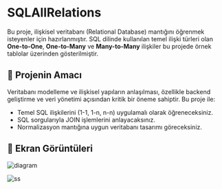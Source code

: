 # SQLAllRelations

Bu proje, ilişkisel veritabanı (Relational Database) mantığını öğrenmek isteyenler için hazırlanmıştır. SQL dilinde kullanılan temel ilişki türleri olan **One-to-One**, **One-to-Many** ve **Many-to-Many** ilişkiler bu projede örnek tablolar üzerinden gösterilmiştir.

## 🚀 Projenin Amacı

Veritabanı modelleme ve ilişkisel yapıların anlaşılması, özellikle backend geliştirme ve veri yönetimi açısından kritik bir öneme sahiptir. Bu proje ile:

- Temel SQL ilişkilerini (1-1, 1-n, n-n) uygulamalı olarak öğreneceksiniz.
- SQL sorgularıyla JOIN işlemlerini anlayacaksınız.
- Normalizasyon mantığına uygun veritabanı tasarımı göreceksiniz.

## 📸 Ekran Görüntüleri

![diagram](https://github.com/user-attachments/assets/9ea63470-f45b-475d-ac34-954420ee93c3)

![ss](https://github.com/user-attachments/assets/d9aaf19e-12d9-40dc-a240-75be6c38463a)
